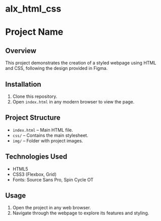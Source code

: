# alx_html_css
# Project Name

## Overview
This project demonstrates the creation of a styled webpage using HTML and CSS, following the design provided in Figma.

## Installation
1. Clone this repository.
2. Open `index.html` in any modern browser to view the page.

## Project Structure
- `index.html` – Main HTML file.
- `css/` – Contains the main stylesheet.
- `img/` – Folder with project images.

## Technologies Used
- HTML5
- CSS3 (Flexbox, Grid)
- Fonts: Source Sans Pro, Spin Cycle OT

## Usage
1. Open the project in any web browser.
2. Navigate through the webpage to explore its features and styling.
